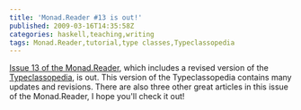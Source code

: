 ```yaml
---
title: 'Monad.Reader #13 is out!'
published: 2009-03-16T14:35:58Z
categories: haskell,teaching,writing
tags: Monad.Reader,tutorial,type classes,Typeclassopedia
---
```


<a href="http://www.haskell.org/haskellwiki/The_Monad.Reader">Issue 13 of the Monad.Reader</a>, which includes a revised version of the <a href="http://byorgey.wordpress.com/2009/02/16/the-typeclassopedia-request-for-feedback/">Typeclassopedia</a>, is out.  This version of the Typeclassopedia contains many updates and revisions.  There are also three other great articles in this issue of the Monad.Reader, I hope you'll check it out!


